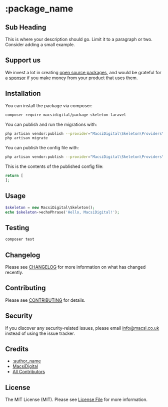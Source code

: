 # :package_name

## Sub Heading

This is where your description should go. Limit it to a paragraph or two. Consider adding a small example.

## Support us

We invest a lot in creating [open source packages](https://macsidigital.co.uk/open-source), and would be grateful for a [sponsor](https://github.com/sponsors/MacsiDigital) if you make money from your product that uses them.

## Installation

You can install the package via composer:

```bash
composer require macsidigital/package-skeleton-laravel
```

You can publish and run the migrations with:

```bash
php artisan vendor:publish --provider="MacsiDigital\Skeleton\Providers\SkeletonServiceProvider" --tag="migrations"
php artisan migrate
```

You can publish the config file with:
```bash
php artisan vendor:publish --provider="MacsiDigital\Skeleton\Providers\SkeletonServiceProvider" --tag="config"
```

This is the contents of the published config file:

```php
return [
];
```

## Usage

``` php
$skeleton = new MacsiDigital\Skeleton();
echo $skeleton->echoPhrase('Hello, MacsiDigital!');
```

## Testing

``` bash
composer test
```

## Changelog

Please see [CHANGELOG](CHANGELOG.md) for more information on what has changed recently.

## Contributing

Please see [CONTRIBUTING](CONTRIBUTING.md) for details.

## Security

If you discover any security-related issues, please email [info@macsi.co.uk](mailto:info@macsi.co.uk) instead of using the issue tracker.

## Credits

- [:author_name](https://github.com/:author_username)
- [MacsiDigital](https://github.com/MacsiDigital)
- [All Contributors](../../contributors)

## License

The MIT License (MIT). Please see [License File](LICENSE.md) for more information.
